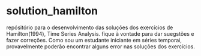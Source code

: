 # solution_hamilton
repósitório para o desenvolvimento das soluções dos exercícios  de Hamilton(1994), Time Series Analysis.
fique à vontade para dar suegstões e fazer correções. Como sou um estudante iniciante em séries temporai, provavelmente poderão encontrar alguns error nas soluções dos exercícios.

